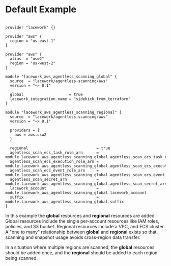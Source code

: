 # Default Example

```hcl

provider "lacework" {}

provider "aws" {
  region = "us-east-1"
}

provider "aws" {
  alias  = "usw2"
  region = "us-west-2"
}

module "lacework_aws_agentless_scanning_global" {
  source  = "lacework/agentless-scanning/aws"
  version = "~> 0.1"

  global                    = true
  lacework_integration_name = "sidekick_from_terraform"
}

module "lacework_aws_agentless_scanning_regional" {
  source  = "lacework/agentless-scanning/aws"
  version = "~> 0.1"

  providers = {
    aws = aws.usw2
  }

  regional                              = true
  agentless_scan_ecs_task_role_arn      = module.lacework_aws_agentless_scanning_global.agentless_scan_ecs_task_role_arn
  agentless_scan_ecs_execution_role_arn = module.lacework_aws_agentless_scanning_global.agentless_scan_ecs_execution_role_arn
  agentless_scan_ecs_event_role_arn     = module.lacework_aws_agentless_scanning_global.agentless_scan_ecs_event_role_arn
  agentless_scan_secret_arn             = module.lacework_aws_agentless_scanning_global.agentless_scan_secret_arn
  lacework_account                      = module.lacework_aws_agentless_scanning_global.lacework_account
  suffix                                = module.lacework_aws_agentless_scanning_global.suffix
}
```

In this example the **global** resources and **regional** resources are added.
Global resources include the single per-account resources like IAM roles,
policies, and S3 bucket. Regional resources include a VPC, and ECS cluster.
A "one to many" relationship between **global** and **regional** exists so that
scanning and snapshot usage avoids cross-region data transfer.

In a situation where multiple regions are scanned, the **global** resources should
be added once, and the **regional** should be added to each region being scanned.

